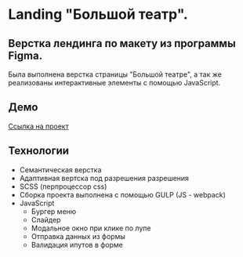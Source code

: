 # Landing "Большой театр".

## Верстка лендинга по макету из программы Figma.
Была выполнена верстка страницы "Большой театре", а так же реализованы интерактивные 
элементы с помощью JavaScript.

## Демо
[Ссылка на проект](https://artbiryukov.github.io/big_theater/)

## Технологии
<ul>
  <li>Семантическая верстка</li>
  <li>Адаптивная вертска под разрешения разрешения</li>
  <li>SCSS (перпроцессор css)</li>
  <li>Сборка проекта выполнена с помощью GULP (JS - webpack)</li>
  <li>JavaScript
    <ul>
      <li>Бургер меню</li>
      <li>Слайдер</li>
      <li>Модальное окно при клике по лупе</li>
      <li>Отправка данных из формы</li>
      <li>Валидация ипутов в форме</li>
    </ul>
  </li>
</ul>
